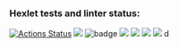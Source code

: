 ### Hexlet tests and linter status:
[![Actions Status](https://github.com/LarendsD/backend-project-lvl1/workflows/hexlet-check/badge.svg)](https://github.com/LarendsD/backend-project-lvl1/actions)
<a href="https://codeclimate.com/github/codeclimate/codeclimate/maintainability"><img src="https://api.codeclimate.com/v1/badges/a99a88d28ad37a79dbf6/maintainability" /></a>
![badge](https://github.com/LarendsD/backend-project-lvl1/actions/workflows/lint.yml/badge.svg)
<a href="https://asciinema.org/a/7e89ZhmrejlIZpaXWJ6U07oEq" target="_blank"><img src="https://asciinema.org/a/7e89ZhmrejlIZpaXWJ6U07oEq.svg" /></a>
<a href="https://asciinema.org/a/pQYz0vJ9Wc13nuYYkbLBJYnr1" target="_blank"><img src="https://asciinema.org/a/pQYz0vJ9Wc13nuYYkbLBJYnr1.svg" /></a>
<a href="https://asciinema.org/a/NJF6XBT40p08UplhePzFtkZtD" target="_blank"><img src="https://asciinema.org/a/NJF6XBT40p08UplhePzFtkZtD.svg" /></a>
<a href="https://asciinema.org/a/454245" target="_blank"><img src="https://asciinema.org/a/454245.svg" /></a>
d
